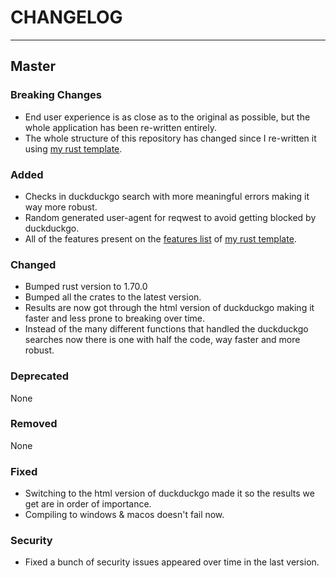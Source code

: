 # CHANGELOG

---

## Master

### Breaking Changes

- End user experience is as close as to the original as possible, but the whole
  application has been re-written entirely.
- The whole structure of this repository has changed since I re-written it using
  [my rust template](https://github.com/Obscurely/RustTemplate).

### Added

- Checks in duckduckgo search with more meaningful errors making it way more
  robust.
- Random generated user-agent for reqwest to avoid getting blocked by
  duckduckgo.
- All of the features present on the
  [features list](https://obscurely.github.io/RustTemplate/template/FEATURES.html)
  of [my rust template](https://github.com/Obscurely/RustTemplate).

### Changed

- Bumped rust version to 1.70.0
- Bumped all the crates to the latest version.
- Results are now got through the html version of duckduckgo making it faster
  and less prone to breaking over time.
- Instead of the many different functions that handled the duckduckgo searches
  now there is one with half the code, way faster and more robust.

### Deprecated

None

### Removed

None

### Fixed

- Switching to the html version of duckduckgo made it so the results we get are
  in order of importance.
- Compiling to windows & macos doesn't fail now.

### Security

- Fixed a bunch of security issues appeared over time in the last version.
